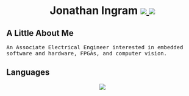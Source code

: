 <h1 align="center">Jonathan Ingram
    <a href="mailto: j.d.ingram914@gmail.com">
      <img src="https://img.shields.io/badge/Gmail-D14836?style=for-the-badge&logo=gmail&logoColor=white">
    </a>
    <a href="https://www.linkedin.com/in/jonathan-ingram-161066135/">
        <img src="https://skillicons.dev/icons?i=linkedin">
    </a>
</h1>

## A Little About Me
<samp align="center">
An Associate Electrical Engineer interested in embedded software and hardware, FPGAs, and computer vision.
</samp>

## Languages

<div align="center">
  <a href="https://skillicons.dev">
    <img src="https://skillicons.dev/icons?i=c,cpp,linux,python,bash">
  </a>
</div>
